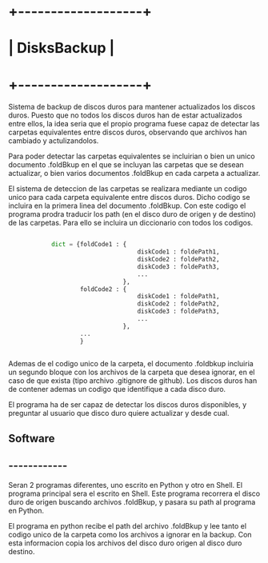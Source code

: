 # +-------------------+
# |    DisksBackup    |
# +-------------------+

Sistema de backup de discos duros para mantener actualizados los discos duros. Puesto
que no todos los discos duros han de estar actualizados entre ellos, la idea seria 
que el propio programa fuese capaz de detectar las carpetas equivalentes entre discos
duros, observando que archivos han cambiado y actulizandolos.

Para poder detectar las carpetas equivalentes se incluirian o bien un unico documento
.foldBkup en el que se incluyan las carpetas que se desean actualizar, o bien varios 
documentos .foldBkup en cada carpeta a actualizar. 

El sistema de deteccion de las carpetas se realizara mediante un codigo unico para cada
carpeta equivalente entre discos duros. Dicho codigo se incluira en la primera linea 
del documento .foldBkup. Con este codigo el programa prodra traducir los path (en el 
disco duro de origen y de destino) de las carpetas. Para ello se incluira un diccionario 
con todos los codigos.

```python

            dict = {foldCode1 : {
                                    diskCode1 : foldePath1,
                                    diskCode2 : foldePath2,
                                    diskCode3 : foldePath3,
                                    ...
                                },
                    foldCode2 : {
                                    diskCode1 : foldePath1,
                                    diskCode2 : foldePath2,
                                    diskCode3 : foldePath3,
                                    ...
                                },
                    ...
                    }
        
```

Ademas de el codigo unico de la carpeta, el documento .foldbkup incluiria un segundo 
bloque con los archivos de la carpeta que desea ignorar, en el caso de que exista (tipo
archivo .gitignore de github). Los discos duros han de contener ademas un codigo que 
identifique a cada disco duro.

El programa ha de ser capaz de detectar los discos duros disponibles, y preguntar al usuario
que disco duro quiere actualizar y desde cual.


##  Software   
## ------------

Seran 2 programas diferentes, uno escrito en Python y otro en Shell. El programa principal
sera el escrito en Shell. Este programa recorrera el disco duro de origen buscando archivos
.foldBkup, y pasara su path al programa en Python.

El programa en python recibe el path del archivo .foldBkup y lee tanto el codigo unico de 
la carpeta como los archivos a ignorar en la backup. Con esta informacion copia los archivos 
del disco duro origen al disco duro destino.


